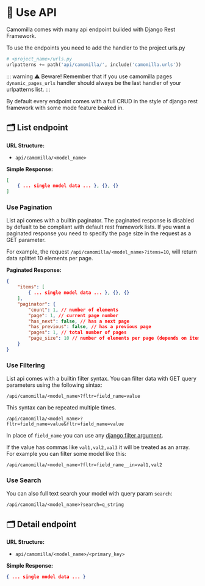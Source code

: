 # 🐝 Use API 

Camomilla comes with many api endpoint builded with Django Rest Framework. 

To use the endpoints you need to add the handler to the project urls.py

```python
# <project_name>/urls.py
urlpatterns += path('api/camomilla/', include('camomilla.urls'))
```

::: warning ⚠️ Beware!
Remember that if you use camomilla pages `dynamic_pages_urls` handler should always be the last handler of your urlpatterns list.
:::


By default every endpoint comes with a full CRUD in the style of django rest framework with some mode feature beaked in.


## 🗂️ List endpoint

__URL Structure:__
 - `api/camomilla/<model_name>`

__Simple Response:__
```json
[
    { ... single model data ... }, {}, {}
]
```

### Use Pagination

List api comes with a builtin paginator.
The paginated response is disabled by defualt to be compliant with default rest framework lists. 
If you want a paginated response you need to specify the page size in the request as a GET parameter.

For example, the request `/api/camomilla/<model_name>?items=10`, will return data splittet 10 elements per page.

__Paginated Response:__
```json
{
    "items": [
        { ... single model data ... }, {}, {}
    ],
    "paginator": {
        "count": 1, // number of elements
        "page": 1, // current page number
        "has_next": false, // has a next page
        "has_previous": false, // has a previous page
        "pages": 1, // total number of pages
        "page_size": 10 // number of elements per page (depends on items parameter)
    }
}
```

### Use Filtering
List api comes with a builtin filter syntax.
You can filter data with GET query parameters using the following sintax:

```/api/camomilla/<model_name>?fltr=field_name=value```

This syntax can be repeated multiple times.

```/api/camomilla/<model_name>?fltr=field_name=value&fltr=field_name=value```

In place of `field_name` you can use any [django filter argument](https://docs.djangoproject.com/en/4.2/topics/db/queries/#retrieving-specific-objects-with-filters).  

If the value has commas like `val1,val2,val3` it will be treated as an array.
For example you can filter some model like this:

```/api/camomilla/<model_name>?fltr=field_name__in=val1,val2```

### Use Search

You can also full text search your model with query param `search`:

```/api/camomilla/<model_name>?search=q_string```


## 🗂️ Detail endpoint

__URL Structure:__
 - `api/camomilla/<model_name>/<primary_key>`

__Simple Response:__
```json
{ ... single model data ... }
```


